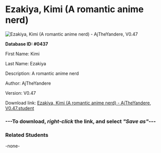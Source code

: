 # Ezakiya, Kimi (A romantic anime nerd)

<img src="Files/Ezakiya, Kimi (A romantic anime nerd).png" title="Ezakiya, Kimi (A romantic anime nerd) - AjTheYandere, V0.47">

**Database ID: #0437**

First Name: Kimi

Last Name: Ezakiya

Description: A romantic anime nerd

Author: AjTheYandere

Version: V0.47

Download link: <a href="https://raw.githubusercontent.com/Arbiter1223/Daigaku-Gurashi-Custom-Students/master/Files/Student Files/Ezakiya%2C%20Kimi%20(A%20romantic%20anime%20nerd)%20-%20AjTheYandere%2C%20V0.47.student">Ezakiya, Kimi (A romantic anime nerd) - AjTheYandere, V0.47.student</a>

### ---**To download, _right-click_ the link, and select _"Save as"_**---

### Related Students

-none-
